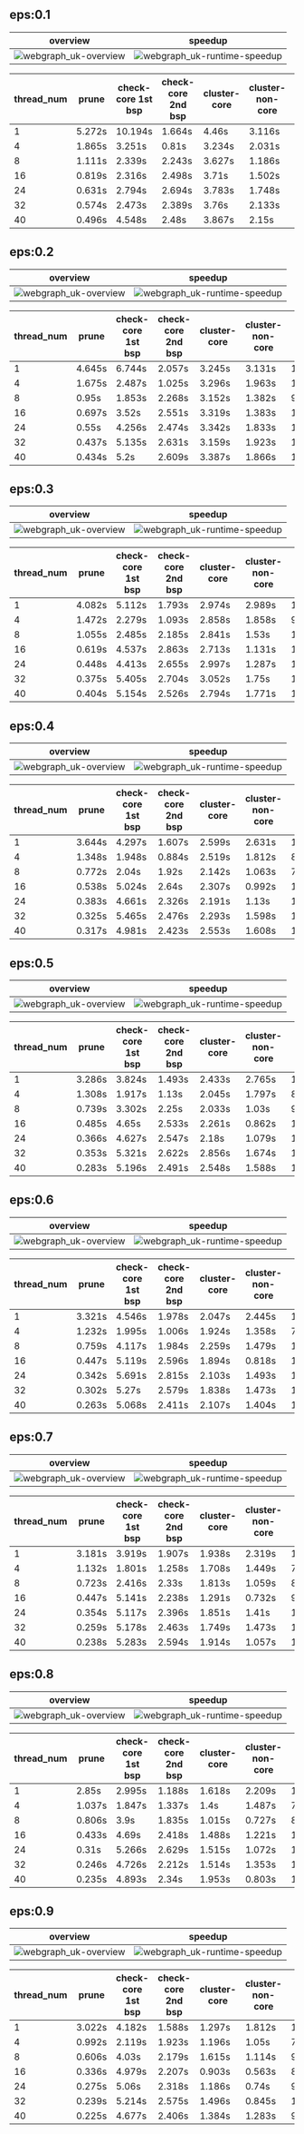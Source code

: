 ## eps:0.1

overview | speedup
--- | ---
![webgraph_uk-overview](../../figures/scalability_new1_better_pruning/webgraph_uk-eps:0.1-min_pts:5-overview.png) | ![webgraph_uk-runtime-speedup](../../figures/scalability_new1_better_pruning/webgraph_uk-eps:0.1-min_pts:5-runtime-speedup.png)

thread_num | prune | check-core 1st bsp | check-core 2nd bsp | cluster-core | cluster-non-core | total | total speedup
--- | --- | --- | --- | --- | --- | --- | ---
1 | 5.272s | 10.194s | 1.664s | 4.46s | 3.116s | 24.71s | 1.000
4 | 1.865s | 3.251s | 0.81s | 3.234s | 2.031s | 11.194s | 2.207
8 | 1.111s | 2.339s | 2.243s | 3.627s | 1.186s | 10.508s | 2.352
16 | 0.819s | 2.316s | 2.498s | 3.71s | 1.502s | 10.847s | 2.278
24 | 0.631s | 2.794s | 2.694s | 3.783s | 1.748s | 11.654s | 2.120
32 | 0.574s | 2.473s | 2.389s | 3.76s | 2.133s | 11.334s | 2.180
40 | 0.496s | 4.548s | 2.48s | 3.867s | 2.15s | 13.544s | 1.824

## eps:0.2

overview | speedup
--- | ---
![webgraph_uk-overview](../../figures/scalability_new1_better_pruning/webgraph_uk-eps:0.2-min_pts:5-overview.png) | ![webgraph_uk-runtime-speedup](../../figures/scalability_new1_better_pruning/webgraph_uk-eps:0.2-min_pts:5-runtime-speedup.png)

thread_num | prune | check-core 1st bsp | check-core 2nd bsp | cluster-core | cluster-non-core | total | total speedup
--- | --- | --- | --- | --- | --- | --- | ---
1 | 4.645s | 6.744s | 2.057s | 3.245s | 3.131s | 19.824s | 1.000
4 | 1.675s | 2.487s | 1.025s | 3.296s | 1.963s | 10.448s | 1.897
8 | 0.95s | 1.853s | 2.268s | 3.152s | 1.382s | 9.609s | 2.063
16 | 0.697s | 3.52s | 2.551s | 3.319s | 1.383s | 11.473s | 1.728
24 | 0.55s | 4.256s | 2.474s | 3.342s | 1.833s | 12.461s | 1.591
32 | 0.437s | 5.135s | 2.631s | 3.159s | 1.923s | 13.289s | 1.492
40 | 0.434s | 5.2s | 2.609s | 3.387s | 1.866s | 13.499s | 1.469

## eps:0.3

overview | speedup
--- | ---
![webgraph_uk-overview](../../figures/scalability_new1_better_pruning/webgraph_uk-eps:0.3-min_pts:5-overview.png) | ![webgraph_uk-runtime-speedup](../../figures/scalability_new1_better_pruning/webgraph_uk-eps:0.3-min_pts:5-runtime-speedup.png)

thread_num | prune | check-core 1st bsp | check-core 2nd bsp | cluster-core | cluster-non-core | total | total speedup
--- | --- | --- | --- | --- | --- | --- | ---
1 | 4.082s | 5.112s | 1.793s | 2.974s | 2.989s | 16.953s | 1.000
4 | 1.472s | 2.279s | 1.093s | 2.858s | 1.858s | 9.564s | 1.773
8 | 1.055s | 2.485s | 2.185s | 2.841s | 1.53s | 10.102s | 1.678
16 | 0.619s | 4.537s | 2.863s | 2.713s | 1.131s | 11.87s | 1.428
24 | 0.448s | 4.413s | 2.655s | 2.997s | 1.287s | 11.803s | 1.436
32 | 0.375s | 5.405s | 2.704s | 3.052s | 1.75s | 13.289s | 1.276
40 | 0.404s | 5.154s | 2.526s | 2.794s | 1.771s | 12.652s | 1.340

## eps:0.4

overview | speedup
--- | ---
![webgraph_uk-overview](../../figures/scalability_new1_better_pruning/webgraph_uk-eps:0.4-min_pts:5-overview.png) | ![webgraph_uk-runtime-speedup](../../figures/scalability_new1_better_pruning/webgraph_uk-eps:0.4-min_pts:5-runtime-speedup.png)

thread_num | prune | check-core 1st bsp | check-core 2nd bsp | cluster-core | cluster-non-core | total | total speedup
--- | --- | --- | --- | --- | --- | --- | ---
1 | 3.644s | 4.297s | 1.607s | 2.599s | 2.631s | 14.784s | 1.000
4 | 1.348s | 1.948s | 0.884s | 2.519s | 1.812s | 8.517s | 1.736
8 | 0.772s | 2.04s | 1.92s | 2.142s | 1.063s | 7.94s | 1.862
16 | 0.538s | 5.024s | 2.64s | 2.307s | 0.992s | 11.504s | 1.285
24 | 0.383s | 4.661s | 2.326s | 2.191s | 1.13s | 10.695s | 1.382
32 | 0.325s | 5.465s | 2.476s | 2.293s | 1.598s | 12.159s | 1.216
40 | 0.317s | 4.981s | 2.423s | 2.553s | 1.608s | 11.884s | 1.244

## eps:0.5

overview | speedup
--- | ---
![webgraph_uk-overview](../../figures/scalability_new1_better_pruning/webgraph_uk-eps:0.5-min_pts:5-overview.png) | ![webgraph_uk-runtime-speedup](../../figures/scalability_new1_better_pruning/webgraph_uk-eps:0.5-min_pts:5-runtime-speedup.png)

thread_num | prune | check-core 1st bsp | check-core 2nd bsp | cluster-core | cluster-non-core | total | total speedup
--- | --- | --- | --- | --- | --- | --- | ---
1 | 3.286s | 3.824s | 1.493s | 2.433s | 2.765s | 13.803s | 1.000
4 | 1.308s | 1.917s | 1.13s | 2.045s | 1.797s | 8.2s | 1.683
8 | 0.739s | 3.302s | 2.25s | 2.033s | 1.03s | 9.357s | 1.475
16 | 0.485s | 4.65s | 2.533s | 2.261s | 0.862s | 10.793s | 1.279
24 | 0.366s | 4.627s | 2.547s | 2.18s | 1.079s | 10.802s | 1.278
32 | 0.353s | 5.321s | 2.622s | 2.856s | 1.674s | 12.83s | 1.076
40 | 0.283s | 5.196s | 2.491s | 2.548s | 1.588s | 12.109s | 1.140

## eps:0.6

overview | speedup
--- | ---
![webgraph_uk-overview](../../figures/scalability_new1_better_pruning/webgraph_uk-eps:0.6-min_pts:5-overview.png) | ![webgraph_uk-runtime-speedup](../../figures/scalability_new1_better_pruning/webgraph_uk-eps:0.6-min_pts:5-runtime-speedup.png)

thread_num | prune | check-core 1st bsp | check-core 2nd bsp | cluster-core | cluster-non-core | total | total speedup
--- | --- | --- | --- | --- | --- | --- | ---
1 | 3.321s | 4.546s | 1.978s | 2.047s | 2.445s | 14.341s | 1.000
4 | 1.232s | 1.995s | 1.006s | 1.924s | 1.358s | 7.518s | 1.908
8 | 0.759s | 4.117s | 1.984s | 2.259s | 1.479s | 10.601s | 1.353
16 | 0.447s | 5.119s | 2.596s | 1.894s | 0.818s | 10.878s | 1.318
24 | 0.342s | 5.691s | 2.815s | 2.103s | 1.493s | 12.45s | 1.152
32 | 0.302s | 5.27s | 2.579s | 1.838s | 1.473s | 11.466s | 1.251
40 | 0.263s | 5.068s | 2.411s | 2.107s | 1.404s | 11.258s | 1.274

## eps:0.7

overview | speedup
--- | ---
![webgraph_uk-overview](../../figures/scalability_new1_better_pruning/webgraph_uk-eps:0.7-min_pts:5-overview.png) | ![webgraph_uk-runtime-speedup](../../figures/scalability_new1_better_pruning/webgraph_uk-eps:0.7-min_pts:5-runtime-speedup.png)

thread_num | prune | check-core 1st bsp | check-core 2nd bsp | cluster-core | cluster-non-core | total | total speedup
--- | --- | --- | --- | --- | --- | --- | ---
1 | 3.181s | 3.919s | 1.907s | 1.938s | 2.319s | 13.269s | 1.000
4 | 1.132s | 1.801s | 1.258s | 1.708s | 1.449s | 7.351s | 1.805
8 | 0.723s | 2.416s | 2.33s | 1.813s | 1.059s | 8.346s | 1.590
16 | 0.447s | 5.141s | 2.238s | 1.291s | 0.732s | 9.852s | 1.347
24 | 0.354s | 5.117s | 2.396s | 1.851s | 1.41s | 11.131s | 1.192
32 | 0.259s | 5.178s | 2.463s | 1.749s | 1.473s | 11.125s | 1.193
40 | 0.238s | 5.283s | 2.594s | 1.914s | 1.057s | 11.088s | 1.197

## eps:0.8

overview | speedup
--- | ---
![webgraph_uk-overview](../../figures/scalability_new1_better_pruning/webgraph_uk-eps:0.8-min_pts:5-overview.png) | ![webgraph_uk-runtime-speedup](../../figures/scalability_new1_better_pruning/webgraph_uk-eps:0.8-min_pts:5-runtime-speedup.png)

thread_num | prune | check-core 1st bsp | check-core 2nd bsp | cluster-core | cluster-non-core | total | total speedup
--- | --- | --- | --- | --- | --- | --- | ---
1 | 2.85s | 2.995s | 1.188s | 1.618s | 2.209s | 10.863s | 1.000
4 | 1.037s | 1.847s | 1.337s | 1.4s | 1.487s | 7.111s | 1.528
8 | 0.806s | 3.9s | 1.835s | 1.015s | 0.727s | 8.286s | 1.311
16 | 0.433s | 4.69s | 2.418s | 1.488s | 1.221s | 10.253s | 1.059
24 | 0.31s | 5.266s | 2.629s | 1.515s | 1.072s | 10.796s | 1.006
32 | 0.246s | 4.726s | 2.212s | 1.514s | 1.353s | 10.053s | 1.081
40 | 0.235s | 4.893s | 2.34s | 1.953s | 0.803s | 10.227s | 1.062

## eps:0.9

overview | speedup
--- | ---
![webgraph_uk-overview](../../figures/scalability_new1_better_pruning/webgraph_uk-eps:0.9-min_pts:5-overview.png) | ![webgraph_uk-runtime-speedup](../../figures/scalability_new1_better_pruning/webgraph_uk-eps:0.9-min_pts:5-runtime-speedup.png)

thread_num | prune | check-core 1st bsp | check-core 2nd bsp | cluster-core | cluster-non-core | total | total speedup
--- | --- | --- | --- | --- | --- | --- | ---
1 | 3.022s | 4.182s | 1.588s | 1.297s | 1.812s | 11.905s | 1.000
4 | 0.992s | 2.119s | 1.923s | 1.196s | 1.05s | 7.282s | 1.635
8 | 0.606s | 4.03s | 2.179s | 1.615s | 1.114s | 9.547s | 1.247
16 | 0.336s | 4.979s | 2.207s | 0.903s | 0.563s | 8.991s | 1.324
24 | 0.275s | 5.06s | 2.318s | 1.186s | 0.74s | 9.581s | 1.243
32 | 0.239s | 5.214s | 2.575s | 1.496s | 0.845s | 10.372s | 1.148
40 | 0.225s | 4.677s | 2.406s | 1.384s | 1.283s | 9.978s | 1.193

